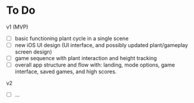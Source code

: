 # To Do

v1 (MVP)

- [ ] basic functioning plant cycle in a single scene
- [ ] new iOS UI design (UI interface, and possibly updated plant/gameplay screen design)
- [ ] game sequence with plant interaction and height tracking
- [ ] overall app structure and flow with: landing, mode options, game interface, saved games, and high scores.

v2

- [ ] ...
